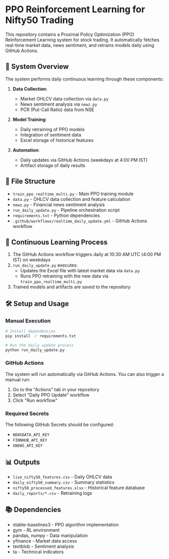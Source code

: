 # PPO Reinforcement Learning for Nifty50 Trading

This repository contains a Proximal Policy Optimization (PPO) Reinforcement Learning system for stock trading. It automatically fetches real-time market data, news sentiment, and retrains models daily using GitHub Actions.

## 🤖 System Overview

The system performs daily continuous learning through these components:

1. **Data Collection**:
   - Market OHLCV data collection via `data.py`
   - News sentiment analysis via `newz.py`
   - PCR (Put-Call Ratio) data from NSE

2. **Model Training**:
   - Daily retraining of PPO models
   - Integration of sentiment data
   - Excel storage of historical features

3. **Automation**:
   - Daily updates via GitHub Actions (weekdays at 4:00 PM IST)
   - Artifact storage of daily results

## 📁 File Structure

- `train_ppo_realtime_multi.py` - Main PPO training module
- `data.py` - OHLCV data collection and feature calculation
- `newz.py` - Financial news sentiment analysis
- `run_daily_update.py` - Pipeline orchestration script
- `requirements.txt` - Python dependencies
- `.github/workflows/realtime_daily_update.yml` - GitHub Actions workflow

## 🔄 Continuous Learning Process

1. The GitHub Actions workflow triggers daily at 10:30 AM UTC (4:00 PM IST) on weekdays
2. `run_daily_update.py` executes:
   - Updates the Excel file with latest market data via `data.py`
   - Runs PPO retraining with the new data via `train_ppo_realtime_multi.py`
3. Trained models and artifacts are saved to the repository

## 🛠️ Setup and Usage

### Manual Execution

```bash
# Install dependencies
pip install -r requirements.txt

# Run the daily update process
python run_daily_update.py
```

### GitHub Actions

The system will run automatically via GitHub Actions. You can also trigger a manual run:

1. Go to the "Actions" tab in your repository
2. Select "Daily PPO Update" workflow
3. Click "Run workflow"

### Required Secrets

The following GitHub Secrets should be configured:
- `NEWSDATA_API_KEY`
- `FINNHUB_API_KEY`
- `GNEWS_API_KEY`

## 📊 Outputs

- `live_nifty50_features.csv` - Daily OHLCV data
- `daily_nifty50_summary.csv` - Summary statistics
- `nifty50_processed_features.xlsx` - Historical feature database
- `daily_reports/*.csv` - Retraining logs

## 📚 Dependencies

- stable-baselines3 - PPO algorithm implementation
- gym - RL environment
- pandas, numpy - Data manipulation
- yfinance - Market data access
- textblob - Sentiment analysis
- ta - Technical indicators 
